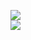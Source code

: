 [![](https://img.shields.io/badge/Made%20With-Github%20Spray-lightgrey.svg?style=for-the-badge&logo=github)](https://github.com/Annihil/github-spray#25600)  
[![](https://i.imgur.com/2DrTn0Z.gif)](https://github.com/Annihil/github-spray)